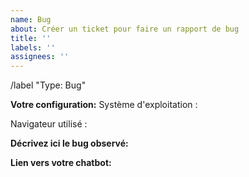 ```yaml
---
name: Bug
about: Créer un ticket pour faire un rapport de bug
title: ''
labels: ''
assignees: ''
---
```


<!-- Merci d'aider à améliorer ChatMD.
Pour faire votre rapport de bug, merci d'utiliser le format ci-dessous.-->

/label "Type: Bug"

**Votre configuration:**
Système d'exploitation : 

Navigateur utilisé : 

**Décrivez ici le bug observé:**
<!-- Précisez bien où le bug s'observe. N'hésitez pas à ajouter une capture d'écran. -->


**Lien vers votre chatbot:**
<!-- Merci de m'indiquer l'URL de votre chatbot afin que je puisse faire des tests -->